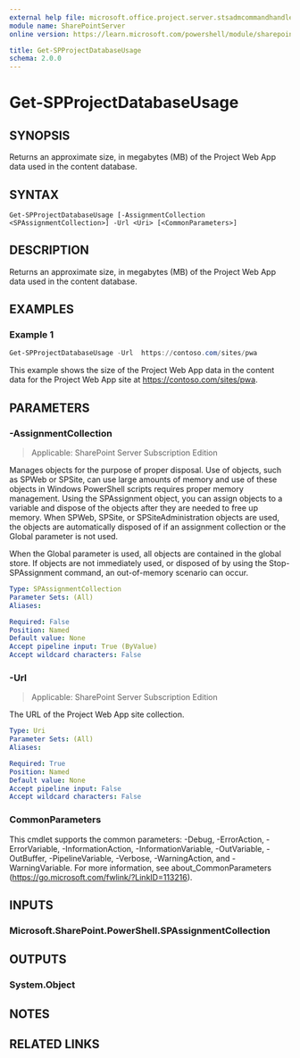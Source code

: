 ```yaml
---
external help file: microsoft.office.project.server.stsadmcommandhandler.dll-help.xml
module name: SharePointServer
online version: https://learn.microsoft.com/powershell/module/sharepoint-server/get-spprojectdatabaseusage

title: Get-SPProjectDatabaseUsage
schema: 2.0.0
---
```


# Get-SPProjectDatabaseUsage

## SYNOPSIS
Returns an approximate size, in megabytes (MB) of the Project Web App data used in the content database.

## SYNTAX

```
Get-SPProjectDatabaseUsage [-AssignmentCollection <SPAssignmentCollection>] -Url <Uri> [<CommonParameters>]
```

## DESCRIPTION
Returns an approximate size, in megabytes (MB) of the Project Web App data used in the content database.

## EXAMPLES

### Example 1
```powershell
Get-SPProjectDatabaseUsage -Url  https://contoso.com/sites/pwa
```

This example shows the size of the Project Web App data in the content data for the Project Web App site at https://contoso.com/sites/pwa.

## PARAMETERS

### -AssignmentCollection

> Applicable: SharePoint Server Subscription Edition

Manages objects for the purpose of proper disposal. Use of objects, such as SPWeb or SPSite, can use large amounts of memory and use of these objects in Windows PowerShell scripts requires proper memory management. Using the SPAssignment object, you can assign objects to a variable and dispose of the objects after they are needed to free up memory. When SPWeb, SPSite, or SPSiteAdministration objects are used, the objects are automatically disposed of if an assignment collection or the Global parameter is not used.

When the Global parameter is used, all objects are contained in the global store. If objects are not immediately used, or disposed of by using the Stop-SPAssignment command, an out-of-memory scenario can occur.

```yaml
Type: SPAssignmentCollection
Parameter Sets: (All)
Aliases:

Required: False
Position: Named
Default value: None
Accept pipeline input: True (ByValue)
Accept wildcard characters: False
```

### -Url

> Applicable: SharePoint Server Subscription Edition

The URL of the Project Web App site collection.

```yaml
Type: Uri
Parameter Sets: (All)
Aliases:

Required: True
Position: Named
Default value: None
Accept pipeline input: False
Accept wildcard characters: False
```

### CommonParameters
This cmdlet supports the common parameters: -Debug, -ErrorAction, -ErrorVariable, -InformationAction, -InformationVariable, -OutVariable, -OutBuffer, -PipelineVariable, -Verbose, -WarningAction, and -WarningVariable. For more information, see about_CommonParameters (https://go.microsoft.com/fwlink/?LinkID=113216).

## INPUTS

### Microsoft.SharePoint.PowerShell.SPAssignmentCollection

## OUTPUTS

### System.Object

## NOTES

## RELATED LINKS
